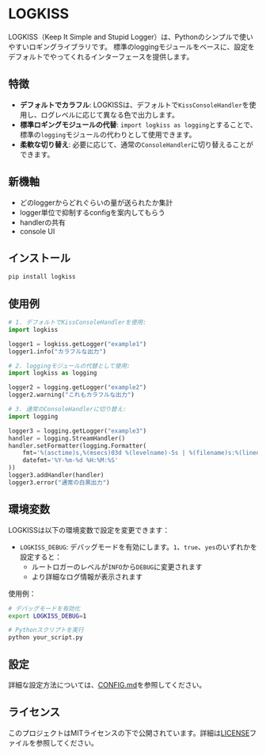 # LOGKISS

LOGKISS（Keep It Simple and Stupid Logger）は、Pythonのシンプルで使いやすいロギングライブラリです。
標準のloggingモジュールをベースに、設定をデフォルトでやってくれるインターフェースを提供します。

## 特徴

- **デフォルトでカラフル**: LOGKISSは、デフォルトで`KissConsoleHandler`を使用し、ログレベルに応じて異なる色で出力します。
- **標準ロギングモジュールの代替**: `import logkiss as logging`とすることで、標準の`logging`モジュールの代わりとして使用できます。
- **柔軟な切り替え**: 必要に応じて、通常の`ConsoleHandler`に切り替えることができます。


## 新機軸

- どのloggerからどれぐらいの量が送られたか集計
- logger単位で抑制するconfigを案内してもらう
- handlerの共有
- console UI


## インストール

```bash
pip install logkiss
```

## 使用例

```python
# 1. デフォルトでKissConsoleHandlerを使用:
import logkiss

logger1 = logkiss.getLogger("example1")
logger1.info("カラフルな出力")

# 2. loggingモジュールの代替として使用:
import logkiss as logging

logger2 = logging.getLogger("example2")
logger2.warning("これもカラフルな出力")

# 3. 通常のConsoleHandlerに切り替え:
import logging

logger3 = logging.getLogger("example3")
handler = logging.StreamHandler()
handler.setFormatter(logging.Formatter(
    fmt='%(asctime)s,%(msecs)03d %(levelname)-5s | %(filename)s:%(lineno)3d | %(message)s',
    datefmt='%Y-%m-%d %H:%M:%S'
))
logger3.addHandler(handler)
logger3.error("通常の白黒出力")
```

## 環境変数

LOGKISSは以下の環境変数で設定を変更できます：

- `LOGKISS_DEBUG`: デバッグモードを有効にします。`1`、`true`、`yes`のいずれかを設定すると：
  - ルートロガーのレベルが`INFO`から`DEBUG`に変更されます
  - より詳細なログ情報が表示されます

使用例：
```bash
# デバッグモードを有効化
export LOGKISS_DEBUG=1

# Pythonスクリプトを実行
python your_script.py
```

## 設定

詳細な設定方法については、[CONFIG.md](CONFIG.md)を参照してください。

## ライセンス

このプロジェクトはMITライセンスの下で公開されています。詳細は[LICENSE](LICENSE)ファイルを参照してください。
